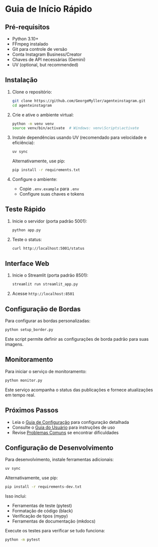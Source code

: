 # Guia de Início Rápido

## Pré-requisitos
- Python 3.10+
- FFmpeg instalado
- Git para controle de versão
- Conta Instagram Business/Creator
- Chaves de API necessárias (Gemini)
- UV (optional, but recommended)

## Instalação

1. Clone o repositório:
   ```bash
   git clone https://github.com/GeorgeMyller/agenteinstagram.git
   cd agenteinstagram
   ```

2. Crie e ative o ambiente virtual:
   ```bash
   python -m venv venv
   source venv/bin/activate  # Windows: venv\Scripts\activate
   ```

3. Instale dependências usando UV (recomendado para velocidade e eficiência):
   ```bash
   uv sync
   ```
   Alternativamente, use pip:
   ```bash
   pip install -r requirements.txt
   ```

4. Configure o ambiente:
   - Copie `.env.example` para `.env`
   - Configure suas chaves e tokens

## Teste Rápido
1. Inicie o servidor (porta padrão 5001):
   ```bash
   python app.py
   ```

2. Teste o status:
   ```bash
   curl http://localhost:5001/status
   ```

## Interface Web
1. Inicie o Streamlit (porta padrão 8501):
   ```bash
   streamlit run streamlit_app.py
   ```

2. Acesse `http://localhost:8501`

## Configuração de Bordas

Para configurar as bordas personalizadas:

```bash
python setup_border.py
```

Este script permite definir as configurações de borda padrão para suas imagens.

## Monitoramento

Para iniciar o serviço de monitoramento:

```bash
python monitor.py
```

Este serviço acompanha o status das publicações e fornece atualizações em tempo real.

## Próximos Passos

- Leia o [Guia de Configuração](../guides/configuration.md) para configuração detalhada
- Consulte o [Guia do Usuário](../guides/setup.md) para instruções de uso
- Revise [Problemas Comuns](../troubleshooting/common.md) se encontrar dificuldades

## Configuração de Desenvolvimento

Para desenvolvimento, instale ferramentas adicionais:

```bash
uv sync
```
Alternativamente, use pip:
```bash
pip install -r requirements-dev.txt
```

Isso inclui:
- Ferramentas de teste (pytest)
- Formatação de código (black)
- Verificação de tipos (mypy)
- Ferramentas de documentação (mkdocs)

Execute os testes para verificar se tudo funciona:
```bash
python -m pytest
```
